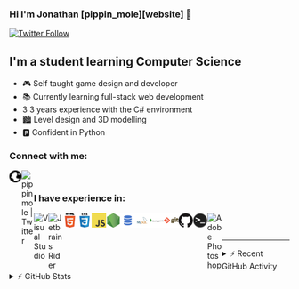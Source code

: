 ### Hi I'm Jonathan [pippin_mole][website] 👋
[![Twitter Follow](https://img.shields.io/twitter/follow/pippinmole?color=1DA1F2&logo=twitter&style=for-the-badge)](https://twitter.com/intent/follow?original_referer=https%3A%2F%2Fgithub.com%2Fpippinmole&screen_name=pippinmole)

## I'm a student learning Computer Science

- 🎮 Self taught game design and developer
- 📚 Currently learning full-stack web development
- 3️ 3 years experience with the C# environment
- 🏙️ Level design and 3D modelling
- 🅿️ Confident in Python 

### Connect with me:

[<img align="left" alt="" width="22px" src="https://raw.githubusercontent.com/iconic/open-iconic/master/svg/globe.svg" />](google.com) [<img align="left" alt="pippinmole | Twitter" width="22px" src="https://cdn.jsdelivr.net/npm/simple-icons@v3/icons/twitter.svg" />](https://twitter.com/pippinmole)

<br />

### I have experience in:
<img align="left" margin="10px" alt="Visual Studio" width="26px" src="https://www.windowsmode.com/wp-content/uploads/2019/05/Visual-Studio-2019-official-logo-e1559151167636.png" />
<img align="left" alt="Jetbrains Rider" width="26px" src="https://codeopinion.com/wp-content/uploads/2017/08/logo.png" />
<img align="left" alt="HTML5" width="26px" src="https://raw.githubusercontent.com/github/explore/80688e429a7d4ef2fca1e82350fe8e3517d3494d/topics/html/html.png" />
<img align="left" alt="CSS3" width="26px" src="https://raw.githubusercontent.com/github/explore/80688e429a7d4ef2fca1e82350fe8e3517d3494d/topics/css/css.png" />
<img align="left" alt="JavaScript" width="26px" src="https://raw.githubusercontent.com/github/explore/80688e429a7d4ef2fca1e82350fe8e3517d3494d/topics/javascript/javascript.png" />
<img align="left" alt="Node.js" width="26px" src="https://raw.githubusercontent.com/github/explore/80688e429a7d4ef2fca1e82350fe8e3517d3494d/topics/nodejs/nodejs.png" />
<img align="left" alt="SQL" width="26px" src="https://raw.githubusercontent.com/github/explore/80688e429a7d4ef2fca1e82350fe8e3517d3494d/topics/sql/sql.png" />
<img align="left" alt="MySQL" width="26px" src="https://raw.githubusercontent.com/github/explore/80688e429a7d4ef2fca1e82350fe8e3517d3494d/topics/mysql/mysql.png" />
<img align="left" alt="MongoDB" width="26px" src="https://raw.githubusercontent.com/github/explore/80688e429a7d4ef2fca1e82350fe8e3517d3494d/topics/mongodb/mongodb.png" />
<img align="left" alt="Git" width="26px" src="https://raw.githubusercontent.com/github/explore/80688e429a7d4ef2fca1e82350fe8e3517d3494d/topics/git/git.png" />
<img align="left" alt="GitHub" width="26px" src="https://raw.githubusercontent.com/github/explore/78df643247d429f6cc873026c0622819ad797942/topics/github/github.png" />
<img align="left" alt="Terminal" width="26px" src="https://raw.githubusercontent.com/github/explore/80688e429a7d4ef2fca1e82350fe8e3517d3494d/topics/terminal/terminal.png" />
<img align="left" alt="Adobe Photoshop" width="26px" src="https://lacphoto.org/berenice/wp-content/uploads/Photoshop-Logo_Square.jpg" />

<br />
<br />

---

<details>
  <summary>⚡ Recent GitHub Activity</summary>
  
<!--START_SECTION:activity-->

</details>

<details>
  <summary>⚡ GitHub Stats</summary>

  <img align="left" alt="pippinmole's GitHub Stats" src="https://github-readme-stats.codestackr.vercel.app/api?username=pippinmole&show_icons=true&hide_border=true" />

</details>
